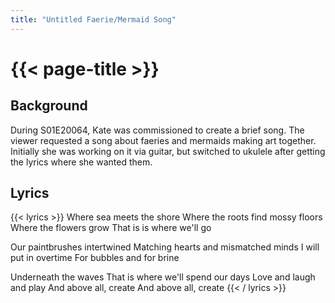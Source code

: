 ```yaml
---
title: "Untitled Faerie/Mermaid Song"
---
```

# {{< page-title >}}

## Background
During S01E20064, Kate was commissioned to create a brief song.  The viewer requested a song about faeries and mermaids making art together.  Initially she was working on it via guitar, but switched to ukulele after getting the lyrics where she wanted them.

## Lyrics
{{< lyrics >}}
Where sea meets the shore
Where the roots find mossy floors
Where the flowers grow
That is is where we'll go

Our paintbrushes intertwined
Matching hearts and mismatched minds
I will put in overtime
For bubbles and for brine

Underneath the waves
That is where we'll spend our days
Love and laugh and play
And above all, create
And above all, create
{{< / lyrics >}}
